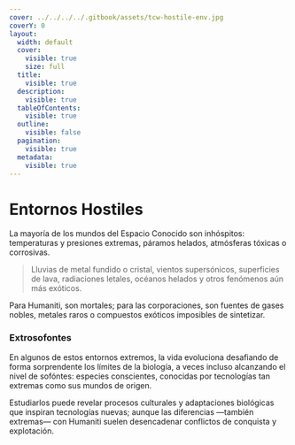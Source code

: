 ```yaml
---
cover: ../../../../.gitbook/assets/tcw-hostile-env.jpg
coverY: 0
layout:
  width: default
  cover:
    visible: true
    size: full
  title:
    visible: true
  description:
    visible: true
  tableOfContents:
    visible: true
  outline:
    visible: false
  pagination:
    visible: true
  metadata:
    visible: true
---
```


# Entornos Hostiles

La mayoría de los mundos del Espacio Conocido son inhóspitos: temperaturas y presiones extremas, páramos helados, atmósferas tóxicas o corrosivas.

> Lluvias de metal fundido o cristal, vientos supersónicos, superficies de lava, radiaciones letales, océanos helados y otros fenómenos aún más exóticos.

Para Humaniti, son mortales; para las corporaciones, son fuentes de gases nobles, metales raros o compuestos exóticos imposibles de sintetizar.

### Extrosofontes

En algunos de estos entornos extremos, la vida evoluciona desafiando de forma sorprendente los límites de la biología, a veces incluso alcanzando el nivel de sofóntes: especies conscientes, conocidas por tecnologías tan extremas como sus mundos de origen.

Estudiarlos puede revelar procesos culturales y adaptaciones biológicas que inspiran tecnologías nuevas; aunque las diferencias —también extremas— con Humaniti suelen desencadenar conflictos de conquista y explotación.

